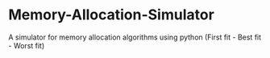 # Memory-Allocation-Simulator
A simulator for memory allocation algorithms using python (First fit - Best fit - Worst fit)
